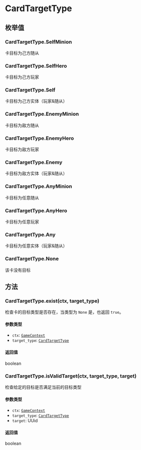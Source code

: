 # CardTargetType

## 枚举值

### CardTargetType.SelfMinion

卡目标为己方随从

### CardTargetType.SelfHero

卡目标为己方玩家

### CardTargetType.Self

卡目标为己方实体（玩家&随从）

### CardTargetType.EnemyMinion

卡目标为敌方随从

### CardTargetType.EnemyHero

卡目标为敌方玩家

### CardTargetType.Enemy

卡目标为敌方实体（玩家&随从）

### CardTargetType.AnyMinion

卡目标为任意随从

### CardTargetType.AnyHero

卡目标为任意玩家

### CardTargetType.Any

卡目标为任意实体（玩家&随从）

### CardTargetType.None

该卡没有目标

## 方法

### CardTargetType.exist(ctx, target_type)

检查卡的目标类型是否存在，当类型为 `None` 是，也返回 `true`。

#### 参数类型

- `ctx`: [`GameContext`](../game.md#gamecontext)
- `target_type`: [`CardTargetType`](#cardtargettype)

#### 返回值

boolean

### CardTargetType.isValidTarget(ctx, target_type, target)

检查给定的目标是否满足当前的目标类型

#### 参数类型

- `ctx`: [`GameContext`](../game.md#gamecontext)
- `target_type`: [`CardTargetType`](#cardtargettype)
- `target`: UUid

#### 返回值

boolean